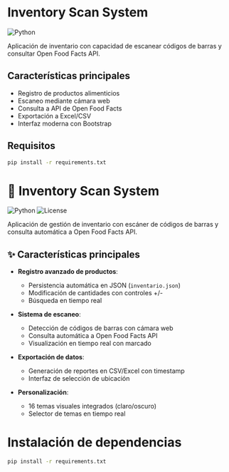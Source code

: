 # Inventory Scan System

![Python](https://img.shields.io/badge/python-3.8+-blue.svg)

Aplicación de inventario con capacidad de escanear códigos de barras y consultar Open Food Facts API.

## Características principales

- Registro de productos alimenticios
- Escaneo mediante cámara web
- Consulta a API de Open Food Facts
- Exportación a Excel/CSV
- Interfaz moderna con Bootstrap

## Requisitos

```bash
pip install -r requirements.txt
```

# 🛒 Inventory Scan System

![Python](https://img.shields.io/badge/python-3.8+-blue.svg)
![License](https://img.shields.io/badge/license-MIT-green.svg)

Aplicación de gestión de inventario con escáner de códigos de barras y consulta automática a Open Food Facts API.

## ✨ Características principales

- **Registro avanzado de productos**:
  
  - Persistencia automática en JSON (`inventario.json`)
  - Modificación de cantidades con controles +/- 
  - Búsqueda en tiempo real

- **Sistema de escaneo**:
  
  - Detección de códigos de barras con cámara web
  - Consulta automática a Open Food Facts API
  - Visualización en tiempo real con marcado

- **Exportación de datos**:
  
  - Generación de reportes en CSV/Excel con timestamp
  - Interfaz de selección de ubicación

- **Personalización**:
  
  - 16 temas visuales integrados (claro/oscuro)
  - Selector de temas en tiempo real

# Instalación de dependencias

```bash
pip install -r requirements.txt 
```
